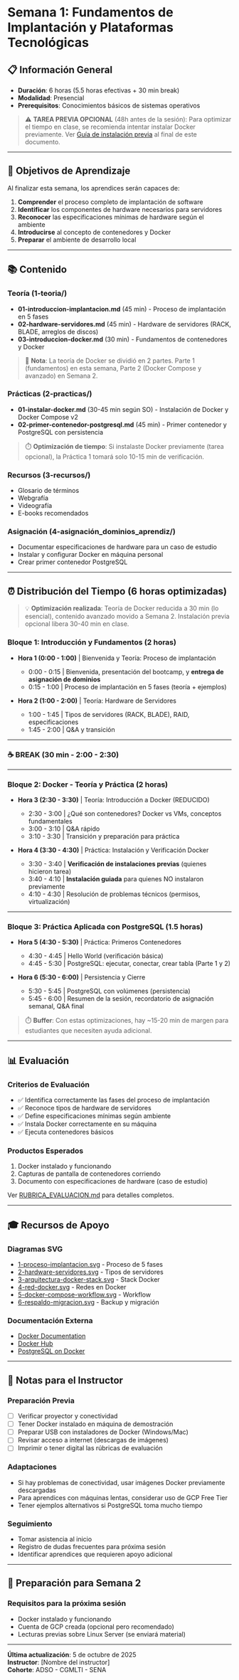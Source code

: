 # Semana 1: Fundamentos de Implantación y Plataformas Tecnológicas

## 📋 Información General

- **Duración**: 6 horas (5.5 horas efectivas + 30 min break)
- **Modalidad**: Presencial
- **Prerequisitos**: Conocimientos básicos de sistemas operativos

> ⚠️ **TAREA PREVIA OPCIONAL** (48h antes de la sesión): Para optimizar el tiempo en clase, se recomienda intentar instalar Docker previamente. Ver [Guía de instalación previa](#-tarea-previa-opcional-recomendada) al final de este documento.

---

## 🎯 Objetivos de Aprendizaje

Al finalizar esta semana, los aprendices serán capaces de:

1. **Comprender** el proceso completo de implantación de software
2. **Identificar** los componentes de hardware necesarios para servidores
3. **Reconocer** las especificaciones mínimas de hardware según el ambiente
4. **Introducirse** al concepto de contenedores y Docker
5. **Preparar** el ambiente de desarrollo local

---

## 📚 Contenido

### Teoría (1-teoria/)

- **01-introduccion-implantacion.md** (45 min) - Proceso de implantación en 5 fases
- **02-hardware-servidores.md** (45 min) - Hardware de servidores (RACK, BLADE, arreglos de discos)
- **03-introduccion-docker.md** (30 min) - Fundamentos de contenedores y Docker

> 📝 **Nota**: La teoría de Docker se dividió en 2 partes. Parte 1 (fundamentos) en esta semana, Parte 2 (Docker Compose y avanzado) en Semana 2.

### Prácticas (2-practicas/)

- **01-instalar-docker.md** (30-45 min según SO) - Instalación de Docker y Docker Compose v2
- **02-primer-contenedor-postgresql.md** (45 min) - Primer contenedor y PostgreSQL con persistencia

> ⏱️ **Optimización de tiempo**: Si instalaste Docker previamente (tarea opcional), la Práctica 1 tomará solo 10-15 min de verificación.

### Recursos (3-recursos/)

- Glosario de términos
- Webgrafía
- Videografía
- E-books recomendados

### Asignación (4-asignación_dominios_aprendiz/)

- Documentar especificaciones de hardware para un caso de estudio
- Instalar y configurar Docker en máquina personal
- Crear primer contenedor PostgreSQL

---

## ⏰ Distribución del Tiempo (6 horas optimizadas)

> 💡 **Optimización realizada**: Teoría de Docker reducida a 30 min (lo esencial), contenido avanzado movido a Semana 2. Instalación previa opcional libera 30-40 min en clase.

### Bloque 1: Introducción y Fundamentos (2 horas)

- **Hora 1 (0:00 - 1:00)** | Bienvenida y Teoría: Proceso de implantación

  - 0:00 - 0:15 | Bienvenida, presentación del bootcamp, y **entrega de asignación de dominios**
  - 0:15 - 1:00 | Proceso de implantación en 5 fases (teoría + ejemplos)

- **Hora 2 (1:00 - 2:00)** | Teoría: Hardware de Servidores
  - 1:00 - 1:45 | Tipos de servidores (RACK, BLADE), RAID, especificaciones
  - 1:45 - 2:00 | Q&A y transición

---

### ☕ BREAK (30 min - 2:00 - 2:30)

---

### Bloque 2: Docker - Teoría y Práctica (2 horas)

- **Hora 3 (2:30 - 3:30)** | Teoría: Introducción a Docker (REDUCIDO)

  - 2:30 - 3:00 | ¿Qué son contenedores? Docker vs VMs, conceptos fundamentales
  - 3:00 - 3:10 | Q&A rápido
  - 3:10 - 3:30 | Transición y preparación para práctica

- **Hora 4 (3:30 - 4:30)** | Práctica: Instalación y Verificación Docker

  - 3:30 - 3:40 | **Verificación de instalaciones previas** (quienes hicieron tarea)
  - 3:40 - 4:10 | **Instalación guiada** para quienes NO instalaron previamente
  - 4:10 - 4:30 | Resolución de problemas técnicos (permisos, virtualización)

---

### Bloque 3: Práctica Aplicada con PostgreSQL (1.5 horas)

- **Hora 5 (4:30 - 5:30)** | Práctica: Primeros Contenedores

  - 4:30 - 4:45 | Hello World (verificación básica)
  - 4:45 - 5:30 | PostgreSQL: ejecutar, conectar, crear tabla (Parte 1 y 2)

- **Hora 6 (5:30 - 6:00)** | Persistencia y Cierre
  - 5:30 - 5:45 | PostgreSQL con volúmenes (persistencia)
  - 5:45 - 6:00 | Resumen de la sesión, recordatorio de asignación semanal, Q&A final

> ⏱️ **Buffer**: Con estas optimizaciones, hay ~15-20 min de margen para estudiantes que necesiten ayuda adicional.

---

## 📊 Evaluación

### Criterios de Evaluación

- ✅ Identifica correctamente las fases del proceso de implantación
- ✅ Reconoce tipos de hardware de servidores
- ✅ Define especificaciones mínimas según ambiente
- ✅ Instala Docker correctamente en su máquina
- ✅ Ejecuta contenedores básicos

### Productos Esperados

1. Docker instalado y funcionando
2. Capturas de pantalla de contenedores corriendo
3. Documento con especificaciones de hardware (caso de estudio)

Ver [RUBRICA_EVALUACION.md](./RUBRICA_EVALUACION.md) para detalles completos.

---

## 🎓 Recursos de Apoyo

### Diagramas SVG

- [1-proceso-implantacion.svg](./assets/1-proceso-implantacion.svg) - Proceso de 5 fases
- [2-hardware-servidores.svg](./assets/2-hardware-servidores.svg) - Tipos de servidores
- [3-arquitectura-docker-stack.svg](./assets/3-arquitectura-docker-stack.svg) - Stack Docker
- [4-red-docker.svg](./assets/4-red-docker.svg) - Redes en Docker
- [5-docker-compose-workflow.svg](./assets/5-docker-compose-workflow.svg) - Workflow
- [6-respaldo-migracion.svg](./assets/6-respaldo-migracion.svg) - Backup y migración

### Documentación Externa

- [Docker Documentation](https://docs.docker.com/)
- [Docker Hub](https://hub.docker.com/)
- [PostgreSQL on Docker](https://hub.docker.com/_/postgres)

---

## 📝 Notas para el Instructor

### Preparación Previa

- [ ] Verificar proyector y conectividad
- [ ] Tener Docker instalado en máquina de demostración
- [ ] Preparar USB con instaladores de Docker (Windows/Mac)
- [ ] Revisar acceso a internet (descargas de imágenes)
- [ ] Imprimir o tener digital las rúbricas de evaluación

### Adaptaciones

- Si hay problemas de conectividad, usar imágenes Docker previamente descargadas
- Para aprendices con máquinas lentas, considerar uso de GCP Free Tier
- Tener ejemplos alternativos si PostgreSQL toma mucho tiempo

### Seguimiento

- Tomar asistencia al inicio
- Registro de dudas frecuentes para próxima sesión
- Identificar aprendices que requieren apoyo adicional

---

## 🚀 Preparación para Semana 2

### Requisitos para la próxima sesión

- Docker instalado y funcionando
- Cuenta de GCP creada (opcional pero recomendado)
- Lecturas previas sobre Linux Server (se enviará material)

---

**Última actualización**: 5 de octubre de 2025  
**Instructor**: [Nombre del instructor]  
**Cohorte**: ADSO - CGMLTI - SENA
